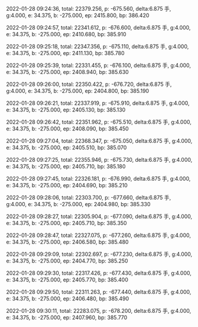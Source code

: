 2022-01-28 09:24:36, total: 22379.256, p: -675.560, delta:6.875 手, g:4.000, e: 34.375, b: -275.000, ep: 2415.800, bp: 386.420

2022-01-28 09:24:57, total: 22341.612, p: -676.600, delta:6.875 手, g:4.000, e: 34.375, b: -275.000, ep: 2410.680, bp: 385.910

2022-01-28 09:25:18, total: 22347.356, p: -675.110, delta:6.875 手, g:4.000, e: 34.375, b: -275.000, ep: 2411.130, bp: 385.780

2022-01-28 09:25:39, total: 22331.455, p: -676.100, delta:6.875 手, g:4.000, e: 34.375, b: -275.000, ep: 2408.940, bp: 385.630

2022-01-28 09:26:00, total: 22350.422, p: -676.720, delta:6.875 手, g:4.000, e: 34.375, b: -275.000, ep: 2404.800, bp: 385.190

2022-01-28 09:26:21, total: 22337.919, p: -675.910, delta:6.875 手, g:4.000, e: 34.375, b: -275.000, ep: 2405.130, bp: 385.130

2022-01-28 09:26:42, total: 22351.962, p: -675.510, delta:6.875 手, g:4.000, e: 34.375, b: -275.000, ep: 2408.090, bp: 385.450

2022-01-28 09:27:04, total: 22368.347, p: -675.050, delta:6.875 手, g:4.000, e: 34.375, b: -275.000, ep: 2405.510, bp: 385.070

2022-01-28 09:27:25, total: 22355.946, p: -675.730, delta:6.875 手, g:4.000, e: 34.375, b: -275.000, ep: 2405.710, bp: 385.180

2022-01-28 09:27:45, total: 22326.181, p: -676.990, delta:6.875 手, g:4.000, e: 34.375, b: -275.000, ep: 2404.690, bp: 385.210

2022-01-28 09:28:06, total: 22303.700, p: -677.660, delta:6.875 手, g:4.000, e: 34.375, b: -275.000, ep: 2404.980, bp: 385.330

2022-01-28 09:28:27, total: 22305.904, p: -677.090, delta:6.875 手, g:4.000, e: 34.375, b: -275.000, ep: 2405.710, bp: 385.350

2022-01-28 09:28:47, total: 22327.075, p: -677.260, delta:6.875 手, g:4.000, e: 34.375, b: -275.000, ep: 2406.580, bp: 385.480

2022-01-28 09:29:09, total: 22302.697, p: -677.230, delta:6.875 手, g:4.000, e: 34.375, b: -275.000, ep: 2404.770, bp: 385.250

2022-01-28 09:29:30, total: 22317.426, p: -677.430, delta:6.875 手, g:4.000, e: 34.375, b: -275.000, ep: 2405.770, bp: 385.400

2022-01-28 09:29:50, total: 22311.263, p: -677.440, delta:6.875 手, g:4.000, e: 34.375, b: -275.000, ep: 2406.480, bp: 385.490

2022-01-28 09:30:11, total: 22283.075, p: -678.200, delta:6.875 手, g:4.000, e: 34.375, b: -275.000, ep: 2407.960, bp: 385.770